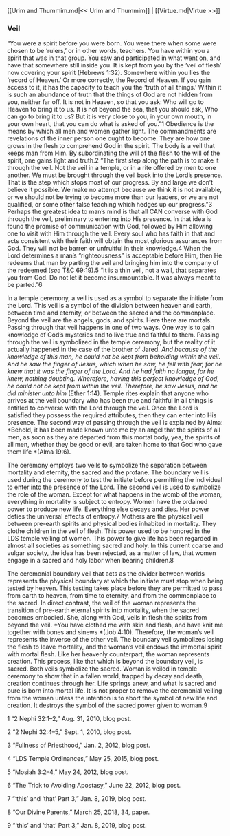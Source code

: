 [[Urim and Thummim.md|<< Urim and Thummim]]  |  [[Virtue.md|Virtue >>]]

### Veil
“You were a spirit before you were born. You were there when some were chosen to be ‘rulers,’ or in other words, teachers. You have within you a spirit that was in that group. You saw and participated in what went on, and have that somewhere still inside you. It is kept from you by the ‘veil of flesh’ now covering your spirit (Hebrews 1:32). Somewhere within you lies the ‘record of Heaven.’ Or more correctly, the Record of Heaven. If you gain access to it, it has the capacity to teach you the ‘truth of all things.’ Within it is such an abundance of truth that the things of God are not hidden from you, neither far off. It is not in Heaven, so that you ask: Who will go to Heaven to bring it to us. It is not beyond the sea, that you should ask, Who can go to bring it to us? But it is very close to you, in your own mouth, in your own heart, that you can do what is asked of you.”1 Obedience is the means by which all men and women gather light. The commandments are revelations of the inner person one ought to become. They are how one grows in the flesh to comprehend God in the spirit. The body is a veil that keeps man from Him. By subordinating the will of the flesh to the will of the spirit, one gains light and truth.2 “The first step along the path is to make it through the veil. Not the veil in a temple, or in a rite offered by men to one another. We must be brought through the veil back into the Lord’s presence. That is the step which stops most of our progress. By and large we don’t believe it possible. We make no attempt because we think it is not available, or we should not be trying to become more than our leaders, or we are not qualified, or some other false teaching which hedges up our progress.”3 Perhaps the greatest idea to man’s mind is that all CAN converse with God through the veil, preliminary to entering into His presence. In that idea is found the promise of communication with God, followed by Him allowing one to visit with Him through the veil. Every soul who has faith in that and acts consistent with their faith will obtain the most glorious assurances from God. They will not be barren or unfruitful in their knowledge.4 When the Lord determines a man’s “righteousness” is acceptable before Him, then He redeems that man by parting the veil and bringing him into the company of the redeemed (*see* T&C 69:19).5 “It is a thin veil, not a wall, that separates you from God. Do not let it become insurmountable. It was always meant to be parted.”6

In a temple ceremony, a veil is used as a symbol to separate the initiate from the Lord. This veil is a symbol of the division between heaven and earth, between time and eternity, or between the sacred and the commonplace. Beyond the veil are the angels, gods, and spirits. Here there are mortals. Passing through that veil happens in one of two ways. One way is to gain knowledge of God’s mysteries and to live true and faithful to them. Passing through the veil is symbolized in the temple ceremony, but the reality of it actually happened in the case of the brother of Jared. *And because of the knowledge of this man, he could not be kept from beholding within the veil. And he saw the finger of Jesus, which when he saw, he fell with fear, for he knew that it was the finger of the Lord. And he had faith no longer, for he knew, nothing doubting. Wherefore, having this perfect knowledge of God, he could not be kept from within the veil. Therefore, he saw Jesus, and he did minister unto him* (Ether 1:14). Temple rites explain that anyone who arrives at the veil boundary who has been true and faithful in all things is entitled to converse with the Lord through the veil. Once the Lord is satisfied they possess the required attributes, then they can enter into His presence. The second way of passing through the veil is explained by Alma: *Behold, it has been made known unto me by an angel that the spirits of all men, as soon as they are departed from this mortal body, yea, the spirits of all men, whether they be good or evil, are taken home to that God who gave them life *(Alma 19:6).

The ceremony employs two veils to symbolize the separation between mortality and eternity, the sacred and the profane. The boundary veil is used during the ceremony to test the initiate before permitting the individual to enter into the presence of the Lord. The second veil is used to symbolize the role of the woman. Except for what happens in the womb of the woman, everything in mortality is subject to entropy. Women have the ordained power to produce new life. Everything else decays and dies. Her power defies the universal effects of entropy.7 Mothers are the physical veil between pre-earth spirits and physical bodies inhabited in mortality. They clothe children in the veil of flesh. This power used to be honored in the LDS temple veiling of women. This power to give life has been regarded in almost all societies as something sacred and holy. In this current coarse and vulgar society, the idea has been rejected, as a matter of law, that women engage in a sacred and holy labor when bearing children.8

The ceremonial boundary veil that acts as the divider between worlds represents the physical boundary at which the initiate must stop when being tested by heaven. This testing takes place before they are permitted to pass from earth to heaven, from time to eternity, and from the commonplace to the sacred. In direct contrast, the veil of the woman represents the transition of pre-earth eternal spirits into mortality, when the sacred becomes embodied. She, along with God, veils in flesh the spirits from beyond the veil. *You have clothed me with skin and flesh, and have knit me together with bones and sinews *(Job 4:10). Therefore, the woman’s veil represents the inverse of the other veil. The boundary veil symbolizes losing the flesh to leave mortality, and the woman’s veil endows the immortal spirit with mortal flesh. Like her heavenly counterpart, the woman represents creation. This process, like that which is beyond the boundary veil, is sacred. Both veils symbolize the sacred. Woman is veiled in temple ceremony to show that in a fallen world, trapped by decay and death, creation continues through her. Life springs anew, and what is sacred and pure is born into mortal life. It is not proper to remove the ceremonial veiling from the woman unless the intention is to abort the symbol of new life and creation. It destroys the symbol of the sacred power given to woman.9



1 “2 Nephi 32:1–2,” Aug. 31, 2010, blog post.


2 “2 Nephi 32:4–5,” Sept. 1, 2010, blog post.


3 “Fullness of Priesthood,” Jan. 2, 2012, blog post.


4 “LDS Temple Ordinances,” May 25, 2015, blog post.


5 “Mosiah 3:2–4,” May 24, 2012, blog post.


6 “The Trick to Avoiding Apostasy,” June 22, 2012, blog post.


7 “‘this’ and ‘that’ Part 3,” Jan. 8, 2019, blog post.


8 “Our Divine Parents,” March 25, 2018, 34, paper.


9 “‘this’ and ‘that’ Part 3,” Jan. 8, 2019, blog post.